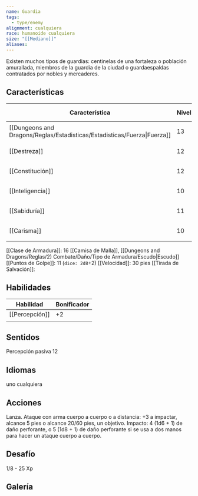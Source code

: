 ```yaml
---
name: Guardia
tags:
  - type/enemy
alignment: cualquiera
race: humanoide cualquiera
size: "[[Mediano]]"
aliases:
---
```

Existen muchos tipos de guardias: centinelas de una fortaleza o población amurallada, miembros de la guardia de la ciudad o guardaespaldas contratados por nobles y mercaderes.


## Características
| Característica                                                           | Nivel | Bonificador | Lanzar dado      |
| ------------------------------------------------------------------------ | ----- | ----------- | ---------------- |
| [[Dungeons and Dragons/Reglas/Estadisticas/Estadisticas/Fuerza\|Fuerza]] | 13    | +1          | `dice: 1d20 + 0` |
| [[Destreza]]                                                             | 12    | +1          | `dice: 1d20 + 0` |
| [[Constitución]]                                                         | 12    | +1          | `dice: 1d20 + 0` |
| [[Inteligencia]]                                                         | 10    | +0          | `dice: 1d20 + 0` |
| [[Sabiduría]]                                                            | 11    | +0          | `dice: 1d20 + 0` |
| [[Carisma]]                                                              | 10    | +0          | `dice: 1d20 + 0` |

[[Clase de Armadura]]: 16 [[Camisa de Malla]], [[Dungeons and Dragons/Reglas/2) Combate/Daño/Tipo de Armadura/Escudo|Escudo]]
[[Puntos de Golpe]]: 11 (`dice: 2d8`+2)
[[Velocidad]]: 30 pies
[[Tirada de Salvación]]:

## Habilidades
| Habilidad      | Bonificador |
| -------------- | ----------- |
| [[Percepción]] | +2          |
|                |             |

## Sentidos

Percepción pasiva 12

## Idiomas

uno cualquiera


## Acciones

Lanza. Ataque con arma cuerpo a cuerpo o a distancia: +3 a impactar, alcance 5 pies o alcance 20/60 pies, un objetivo. 
Impacto: 4 (1d6 + 1) de daño perforante, o 5 (1d8 + 1) de daño perforante si se usa a dos manos para hacer un ataque cuerpo a cuerpo.

## Desafío

1/8 - 25 Xp

## Galería
